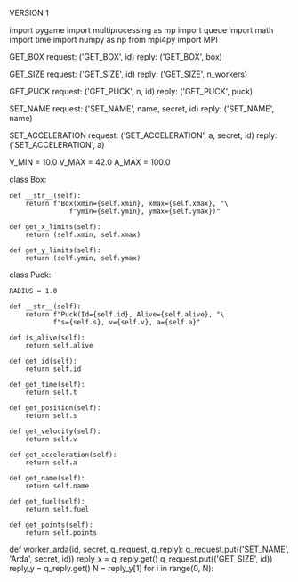 VERSION 1

import pygame
import multiprocessing as mp
import queue
import math 
import time
import numpy as np
from mpi4py import MPI


GET_BOX
request: ('GET_BOX', id)
reply: ('GET_BOX', box)

GET_SIZE
request: ('GET_SIZE', id)
reply: ('GET_SIZE', n_workers)

GET_PUCK
request: ('GET_PUCK', n, id)
reply: ('GET_PUCK', puck)

SET_NAME
request: ('SET_NAME', name, secret, id)
reply: ('SET_NAME', name)

SET_ACCELERATION
request: ('SET_ACCELERATION', a, secret, id)
reply: ('SET_ACCELERATION', a)





V_MIN =  10.0
V_MAX =  42.0
A_MAX = 100.0

class Box:

    def __str__(self):
        return f"Box(xmin={self.xmin}, xmax={self.xmax}, "\
                   f"ymin={self.ymin}, ymax={self.ymax})"

    def get_x_limits(self):
        return (self.xmin, self.xmax)

    def get_y_limits(self):
        return (self.ymin, self.ymax)

class Puck:

    RADIUS = 1.0

    def __str__(self):
        return f"Puck(Id={self.id}, Alive={self.alive}, "\
               f"s={self.s}, v={self.v}, a={self.a}"

    def is_alive(self):
        return self.alive

    def get_id(self):
        return self.id

    def get_time(self):
        return self.t

    def get_position(self):
        return self.s

    def get_velocity(self):
        return self.v

    def get_acceleration(self):
        return self.a

    def get_name(self):
        return self.name

    def get_fuel(self):
        return self.fuel

    def get_points(self):
        return self.points
        
def worker_arda(id, secret, q_request, q_reply):
    q_request.put(('SET_NAME', 'Arda', secret, id))
    reply_x = q_reply.get()
    q_request.put(('GET_SIZE', id))
    reply_y = q_reply.get()
    N = reply_y[1]
    for i in range(0, N):





